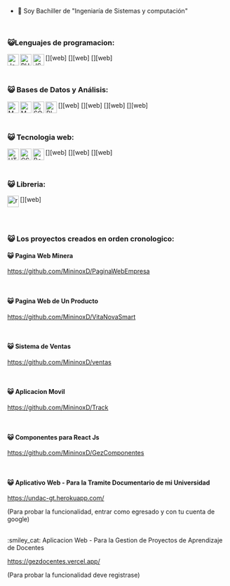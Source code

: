 
- 🚀 Soy Bachiller de "Ingeniaría de Sistemas y computación"



<br />


### 😺Lenguajes de programacion:

[<img align="left" alt="Java" width="26px" src="https://media.discordapp.net/attachments/784925532973695018/800116664091541565/java.png?width=839&height=559" />][web]
[<img align="left" alt="PHP" width="26px" src="https://media.discordapp.net/attachments/784925532973695018/800122564419649536/php.png?width=1035&height=559" />][web]
[<img align="left" alt="JS" width="26px" src="https://media.discordapp.net/attachments/784925532973695018/800122558170529832/js.png?width=488&height=559" />][web]

<br />

### 😺 Bases de Datos y Análisis:

[<img align="left" alt="MYSQL" width="26px" src="https://media.discordapp.net/attachments/784925532973695018/800122563073671188/mysql.png?width=559&height=559" />][web]
[<img align="left" alt="MYSQL" width="26px" src="https://media.discordapp.net/attachments/784925532973695018/800125215618236466/firebase.png?width=559&height=559" />][web]
[<img align="left" alt="SQSERVER" width="26px" src="https://media.discordapp.net/attachments/784925532973695018/800122568199634976/sqlserver.png?width=730&height=559" />][web]
[<img align="left" alt="BI" width="26px" src="https://media.discordapp.net/attachments/784925532973695018/800122570476879882/bi.png?width=559&height=559" />][web]

<br />

### 😺 Tecnologia web:

[<img align="left" alt="HTML5" width="26px" src="https://media.discordapp.net/attachments/784925532973695018/800120524696715304/html5.png" />][web]
[<img align="left" alt="CSS3" width="26px" src="https://media.discordapp.net/attachments/784925532973695018/800122575472689172/css3.png?width=473&height=559" />][web]
[<img align="left" alt="Bootstrap" width="26px" src="https://media.discordapp.net/attachments/784925532973695018/800122572443615232/bootstrap.png?width=666&height=559" />][web]

<br/>

### 😺 Libreria:

[<img align="left" alt="reactjs" width="26px" src="https://media.discordapp.net/attachments/784925532973695018/800125055556255784/react-js.png?width=371&height=559" />][web]

<br />
<br />

### 😺 Los proyectos creados en orden cronologico:

#### 😺 Pagina Web Minera

https://github.com/MininoxD/PaginaWebEmpresa

<br />

#### 😺 Pagina Web de Un Producto

https://github.com/MininoxD/VitaNovaSmart

<br />

#### 😺 Sistema de Ventas

https://github.com/MininoxD/ventas

<br />

#### 😺 Aplicacion Movil

https://github.com/MininoxD/Track

<br />

#### 😺 Componentes para React Js

https://github.com/MininoxD/GezComponentes

<br />

#### 😺 Aplicativo Web - Para la Tramite Documentario de mi Universidad

https://undac-gt.herokuapp.com/

(Para probar la funcionalidad, entrar como egresado y con tu cuenta de google)

<br />
:smiley_cat: Aplicacion Web - Para la Gestion de Proyectos de Aprendizaje de Docentes

https://gezdocentes.vercel.app/

(Para probar la funcionalidad deve registrase)

